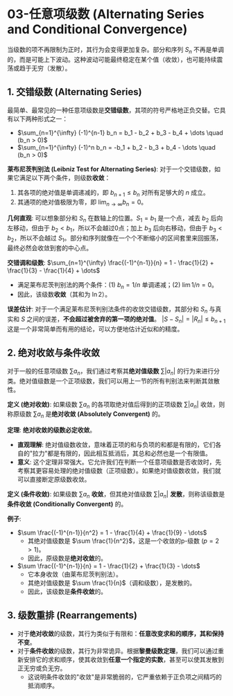 # 03-任意项级数 (Alternating Series and Conditional Convergence)

当级数的项不再限制为正时，其行为会变得更加复杂。部分和序列 $S_n$ 不再是单调的，而是可能上下波动。这种波动可能最终稳定在某个值（收敛），也可能持续震荡或趋于无穷（发散）。

## 1. 交错级数 (Alternating Series)

最简单、最常见的一种任意项级数是**交错级数**，其项的符号严格地正负交替。它具有以下两种形式之一：

- $\sum_{n=1}^{\infty} (-1)^{n-1} b_n = b_1 - b_2 + b_3 - b_4 + \dots \quad (b_n > 0)$
- $\sum_{n=1}^{\infty} (-1)^n b_n = -b_1 + b_2 - b_3 + b_4 - \dots \quad (b_n > 0)$

**莱布尼茨判别法 (Leibniz Test for Alternating Series)**:
对于一个交错级数，如果它满足以下两个条件，则级数**收敛**：

1. 其各项的绝对值是单调递减的，即 $b_{n+1} \le b_n$ 对所有足够大的 $n$ 成立。
2. 其通项的绝对值极限为零，即 $\lim_{n \to \infty} b_n = 0$。

**几何直观**:
可以想象部分和 $S_n$ 在数轴上的位置。$S_1=b_1$ 是一个点，减去 $b_2$ 后向左移动，但由于 $b_2 < b_1$，所以不会越过0点；加上 $b_3$ 后向右移动，但由于 $b_3 < b_2$，所以不会越过 $S_1$。部分和序列就像在一个个不断缩小的区间套里来回振荡，最终必然会收敛到套的中心点。

**交错调和级数**: $\sum_{n=1}^{\infty} \frac{(-1)^{n-1}}{n} = 1 - \frac{1}{2} + \frac{1}{3} - \frac{1}{4} + \dots$

- 满足莱布尼茨判别法的两个条件：(1) $b_n = 1/n$ 单调递减；(2) $\lim 1/n = 0$。
- 因此，该级数**收敛**（其和为 $\ln 2$）。

**误差估计**:
对于一个满足莱布尼茨判别法条件的收敛交错级数，其部分和 $S_n$ 与真实和 $S$ 之间的误差，**不会超过被舍弃的第一项的绝对值**。
$|S - S_n| = |R_n| \le b_{n+1}$
这是一个非常简单而有用的结论，可以方便地估计近似和的精度。

## 2. 绝对收敛与条件收敛

对于一般的任意项级数 $\sum a_n$，我们通过考察其**绝对值级数** $\sum |a_n|$ 的行为来进行分类。绝对值级数是一个正项级数，我们可以用上一节的所有判别法来判断其敛散性。

**定义 (绝对收敛)**:
如果级数 $\sum a_n$ 的各项取绝对值后得到的正项级数 $\sum |a_n|$ 收敛，则称原级数 $\sum a_n$ 是**绝对收敛 (Absolutely Convergent)** 的。

**定理**: **绝对收敛的级数必定收敛**。

- **直观理解**: 绝对值级数收敛，意味着正项的和与负项的和都是有限的，它们各自的"拉力"都是有限的，因此相互抵消后，其总和必然也是一个有限值。
- **意义**: 这个定理非常强大。它允许我们在判断一个任意项级数是否收敛时，先考察其更容易处理的绝对值级数（正项级数）。如果绝对值级数收敛，我们就可以直接断定原级数收敛。

**定义 (条件收敛)**:
如果级数 $\sum a_n$ **收敛**，但其绝对值级数 $\sum |a_n|$ **发散**，则称该级数是**条件收敛 (Conditionally Convergent)** 的。

**例子**:

- $\sum \frac{(-1)^{n-1}}{n^2} = 1 - \frac{1}{4} + \frac{1}{9} - \dots$
  - 其绝对值级数是 $\sum \frac{1}{n^2}$，这是一个收敛的p-级数 ($p=2>1$)。
  - 因此，原级数是**绝对收敛**的。
- $\sum \frac{(-1)^{n-1}}{n} = 1 - \frac{1}{2} + \frac{1}{3} - \dots$
  - 它本身收敛（由莱布尼茨判别法）。
  - 其绝对值级数是 $\sum \frac{1}{n}$（调和级数），是发散的。
  - 因此，该级数是**条件收敛**的。

## 3. 级数重排 (Rearrangements)

- 对于**绝对收敛**的级数，其行为类似于有限和：**任意改变求和的顺序，其和保持不变**。
- 对于**条件收敛**的级数，其行为非常诡异。根据**黎曼级数定理**，我们可以通过重新安排它的求和顺序，使其收敛到**任意一个指定的实数**，甚至可以使其发散到正无穷或负无穷。
  - 这说明条件收敛的"收敛"是非常脆弱的，它严重依赖于正负项之间精巧的抵消顺序。
